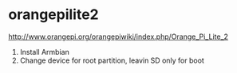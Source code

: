 # orangepilite2

http://www.orangepi.org/orangepiwiki/index.php/Orange_Pi_Lite_2

1. Install Armbian
2. Change device for root partition, leavin SD only for boot
